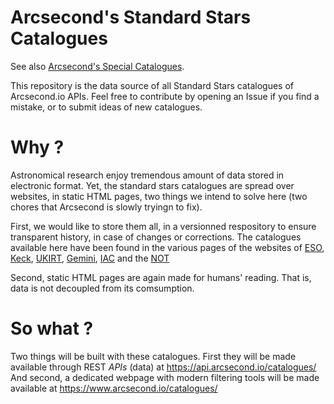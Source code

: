 Arcsecond's Standard Stars Catalogues
======

See also [Arcsecond's Special Catalogues](https://github.com/arcsecond-io/special-catalogues).

This repository is the data source of all Standard Stars catalogues of Arcsecond.io APIs.
Feel free to contribute by opening an Issue if you find a mistake, or to submit ideas of
new catalogues.

Why ?
====

Astronomical research enjoy tremendous amount of data stored in electronic format.
Yet, the standard stars catalogues are spread over websites, in static HTML pages,
two things we intend to solve here (two chores that Arcsecond is slowly tryingn to fix).

First, we would like to store them all, in a versionned respository to ensure
transparent history, in case of changes or corrections. The catalogues available
here have been found in the various pages of the websites of
[ESO](https://www.eso.org/sci/observing/tools/standards.html),
[Keck](https://www2.keck.hawaii.edu/inst/common/landolt_stds.html),
[UKIRT](http://www.ukirt.hawaii.edu/astronomy/),
[Gemini](https://www.gemini.edu/sciops/instruments/gmos/calibration/photometric-stds),
[IAC](http://catserver.ing.iac.es/landscape/index.php) and the
[NOT](http://www.not.iac.es/observing/forms/landscape/v1.4/www/)

Second, static HTML pages are again made for humans' reading. That is, data is
not decoupled from its comsumption.

So what ?
====

Two things will be built with these catalogues. First they will be made
available through REST *APIs* (data) at https://api.arcsecond.io/catalogues/
And second, a dedicated webpage with modern filtering tools will be
made available at https://www.arcsecond.io/catalogues/
